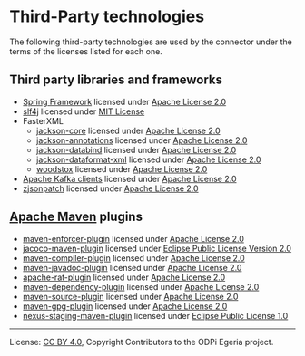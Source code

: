 <!-- SPDX-License-Identifier: CC-BY-4.0 -->
<!-- Copyright Contributors to the ODPi Egeria project. -->

# Third-Party technologies

The following third-party technologies are used by the connector under the terms of the licenses listed
for each one.

## Third party libraries and frameworks

- [Spring Framework](https://github.com/spring-projects/spring-framework) licensed under [Apache License 2.0](https://github.com/spring-projects/spring-framework/blob/master/LICENSE.txt)
- [slf4j](https://github.com/qos-ch/slf4j) licensed under [MIT License](https://github.com/qos-ch/slf4j/blob/master/LICENSE.txt)
- FasterXML
    - [jackson-core](https://github.com/FasterXML/jackson-core) licensed under [Apache License 2.0](https://github.com/FasterXML/jackson-core/blob/master/LICENSE)
    - [jackson-annotations](https://github.com/FasterXML/jackson-annotations) licensed under [Apache License 2.0](https://github.com/FasterXML/jackson-annotations/blob/master/LICENSE)
    - [jackson-databind](https://github.com/FasterXML/jackson-databind) licensed under [Apache License 2.0](https://github.com/FasterXML/jackson-databind/blob/master/LICENSE)
    - [jackson-dataformat-xml](https://github.com/FasterXML/jackson-dataformat-xml) licensed under [Apache License 2.0](https://github.com/FasterXML/jackson-dataformat-xml/blob/master/LICENSE)
    - [woodstox](https://github.com/FasterXML/woodstox) licensed under [Apache License 2.0](https://github.com/FasterXML/woodstox/blob/master/LICENSE)
- [Apache Kafka clients](https://github.com/apache/kafka) licensed under [Apache License 2.0](https://github.com/apache/kafka/blob/trunk/LICENSE) 
- [zjsonpatch](https://github.com/flipkart-incubator/zjsonpatch) licensed under [Apache License 2.0](https://github.com/flipkart-incubator/zjsonpatch/blob/master/LICENSE)

## [Apache Maven](https://github.com/apache/maven) plugins

- [maven-enforcer-plugin](https://github.com/apache/maven-enforcer) licensed under [Apache License 2.0](https://github.com/apache/maven-enforcer/blob/master/LICENSE)
- [jacoco-maven-plugin](https://github.com/jacoco/jacoco) licensed under [Eclipse Public License Version 2.0](https://github.com/jacoco/jacoco/blob/master/LICENSE.md)
- [maven-compiler-plugin](https://github.com/apache/maven-compiler-plugin/) licensed under [Apache License 2.0](https://www.apache.org/licenses/LICENSE-2.0)
- [maven-javadoc-plugin](https://github.com/apache/maven-javadoc-plugin) licensed under [Apache License 2.0](https://www.apache.org/licenses/LICENSE-2.0)
- [apache-rat-plugin](https://github.com/apache/creadur-rat) licensed under [Apache License 2.0](https://github.com/apache/creadur-rat/blob/master/LICENSE)
- [maven-dependency-plugin](https://github.com/apache/maven-dependency-plugin) licensed under [Apache License 2.0](https://www.apache.org/licenses/LICENSE-2.0)
- [maven-source-plugin](https://github.com/apache/maven-source-plugin) licensed under [Apache License 2.0](https://www.apache.org/licenses/LICENSE-2.0)
- [maven-gpg-plugin](https://github.com/apache/maven-gpg-plugin) licensed under [Apache License 2.0](https://www.apache.org/licenses/LICENSE-2.0)
- [nexus-staging-maven-plugin](https://github.com/sonatype/nexus-maven-plugins/tree/master/staging/maven-plugin) licensed under [Eclipse Public License 1.0](https://mvnrepository.com/artifact/org.sonatype.plugins/nexus-staging-maven-plugin)

----
License: [CC BY 4.0](https://creativecommons.org/licenses/by/4.0/),
Copyright Contributors to the ODPi Egeria project.
